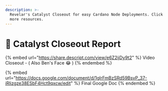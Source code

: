 ```yaml
---
description: >-
  Revelar's Catalyst Closeout for easy Cardano Node Deployments. Click here for
  more resources.
---
```


# 🍻  Catalyst Closeout Report



{% embed url="https://share.descript.com/view/e6Z2ijDy9t2" %}
Video Closeout - ( Also Ben's Face 😂 )
{% endembed %}

{% embed url="https://docs.google.com/document/d/1glrFmBzSRd59BsvP_37-iRlizgze38ESbF4Hct9qxcw/edit" %}
Final Google Doc
{% endembed %}
